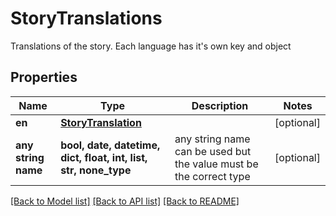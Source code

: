 # StoryTranslations

Translations of the story. Each language has it's own key and object

## Properties
Name | Type | Description | Notes
------------ | ------------- | ------------- | -------------
**en** | [**StoryTranslation**](StoryTranslation.md) |  | [optional] 
**any string name** | **bool, date, datetime, dict, float, int, list, str, none_type** | any string name can be used but the value must be the correct type | [optional]

[[Back to Model list]](../README.md#documentation-for-models) [[Back to API list]](../README.md#documentation-for-api-endpoints) [[Back to README]](../README.md)


